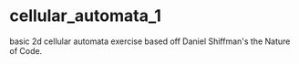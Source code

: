 # cellular_automata_1
basic 2d cellular automata exercise based off Daniel Shiffman's the Nature of Code. 
